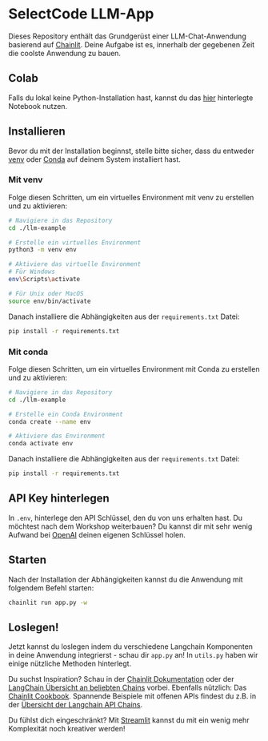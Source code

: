 # SelectCode LLM-App

Dieses Repository enthält das Grundgerüst einer LLM-Chat-Anwendung basierend auf [Chainlit](https://github.com/Chainlit/chainlit).
Deine Aufgabe ist es, innerhalb der gegebenen Zeit die coolste Anwendung zu bauen.

## Colab
Falls du lokal keine Python-Installation hast, kannst du das [hier](https://colab.research.google.com/drive/1lTHXzEa7o7hPqyUXvYVkyADaV1AR4zg8?usp=sharing) hinterlegte Notebook nutzen.

## Installieren

Bevor du mit der Installation beginnst, stelle bitte sicher, dass du entweder [venv](https://docs.python.org/3/library/venv.html) oder [Conda](https://docs.python.org/3/library/venv.html) auf deinem System installiert hast.


### Mit venv

Folge diesen Schritten, um ein virtuelles Environment mit venv zu erstellen und zu aktivieren:

```bash
# Navigiere in das Repository
cd ./llm-example

# Erstelle ein virtuelles Environment
python3 -m venv env

# Aktiviere das virtuelle Environment
# Für Windows
env\Scripts\activate

# Für Unix oder MacOS
source env/bin/activate
```

Danach installiere die Abhängigkeiten aus der `requirements.txt` Datei:

```bash
pip install -r requirements.txt
```

### Mit conda

Folge diesen Schritten, um ein virtuelles Environment mit Conda zu erstellen und zu aktivieren:

```bash
# Navigiere in das Repository
cd ./llm-example

# Erstelle ein Conda Environment
conda create --name env

# Aktiviere das Environment
conda activate env
```

Danach installiere die Abhängigkeiten aus der `requirements.txt` Datei:

```bash
pip install -r requirements.txt
```

## API Key hinterlegen
In `.env`, hinterlege den API Schlüssel, den du von uns erhalten hast. Du möchtest nach dem Workshop weiterbauen?
Du kannst dir mit sehr wenig Aufwand bei [OpenAI](platform.openai.com/) deinen eigenen Schlüssel holen.

## Starten

Nach der Installation der Abhängigkeiten kannst du die Anwendung mit folgendem Befehl starten:

```bash
chainlit run app.py -w
```

## Loslegen!
Jetzt kannst du loslegen indem du verschiedene Langchain Komponenten in deine Anwendung integrierst - schau dir `app.py` an!
In `utils.py` haben wir einige nützliche Methoden hinterlegt.

Du suchst Inspiration? Schau in der [Chainlit Dokumentation](https://docs.chainlit.io/integrations/langchain) oder der [LangChain Übersicht an beliebten Chains](https://python.langchain.com/docs/modules/chains/popular/) vorbei.
Ebenfalls nützlich: Das [Chainlit Cookbook](https://github.com/Chainlit/cookbook/).
Spannende Beispiele mit offenen APIs findest du z.B. in der [Übersicht der Langchain API Chains](https://python.langchain.com/docs/modules/chains/popular/api).

Du fühlst dich eingeschränkt? Mit [Streamlit](https://streamlit.io/) kannst du mit ein wenig mehr Komplexität noch kreativer werden!
